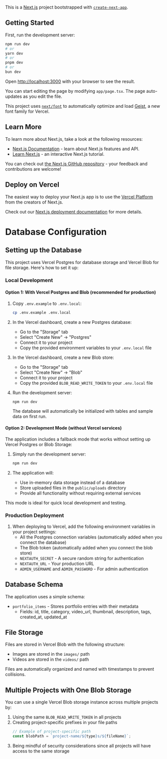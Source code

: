 This is a [Next.js](https://nextjs.org) project bootstrapped with [`create-next-app`](https://nextjs.org/docs/app/api-reference/cli/create-next-app).

## Getting Started

First, run the development server:

```bash
npm run dev
# or
yarn dev
# or
pnpm dev
# or
bun dev
```

Open [http://localhost:3000](http://localhost:3000) with your browser to see the result.

You can start editing the page by modifying `app/page.tsx`. The page auto-updates as you edit the file.

This project uses [`next/font`](https://nextjs.org/docs/app/building-your-application/optimizing/fonts) to automatically optimize and load [Geist](https://vercel.com/font), a new font family for Vercel.

## Learn More

To learn more about Next.js, take a look at the following resources:

- [Next.js Documentation](https://nextjs.org/docs) - learn about Next.js features and API.
- [Learn Next.js](https://nextjs.org/learn) - an interactive Next.js tutorial.

You can check out [the Next.js GitHub repository](https://github.com/vercel/next.js) - your feedback and contributions are welcome!

## Deploy on Vercel

The easiest way to deploy your Next.js app is to use the [Vercel Platform](https://vercel.com/new?utm_medium=default-template&filter=next.js&utm_source=create-next-app&utm_campaign=create-next-app-readme) from the creators of Next.js.

Check out our [Next.js deployment documentation](https://nextjs.org/docs/app/building-your-application/deploying) for more details.

# Database Configuration

## Setting up the Database

This project uses Vercel Postgres for database storage and Vercel Blob for file storage. Here's how to set it up:

### Local Development

#### Option 1: With Vercel Postgres and Blob (recommended for production)

1. Copy `.env.example` to `.env.local`:
   ```bash
   cp .env.example .env.local
   ```

2. In the Vercel dashboard, create a new Postgres database:
   - Go to the "Storage" tab
   - Select "Create New" → "Postgres"
   - Connect it to your project
   - Copy the provided environment variables to your `.env.local` file

3. In the Vercel dashboard, create a new Blob store:
   - Go to the "Storage" tab
   - Select "Create New" → "Blob"
   - Connect it to your project
   - Copy the provided `BLOB_READ_WRITE_TOKEN` to your `.env.local` file

4. Run the development server:
   ```bash
   npm run dev
   ```

   The database will automatically be initialized with tables and sample data on first run.

#### Option 2: Development Mode (without Vercel services)

The application includes a fallback mode that works without setting up Vercel Postgres or Blob Storage:

1. Simply run the development server:
   ```bash
   npm run dev
   ```

2. The application will:
   - Use in-memory data storage instead of a database
   - Store uploaded files in the `public/uploads` directory
   - Provide all functionality without requiring external services

This mode is ideal for quick local development and testing.

### Production Deployment

1. When deploying to Vercel, add the following environment variables in your project settings:
   - All the Postgres connection variables (automatically added when you connect the database)
   - The Blob token (automatically added when you connect the blob store)
   - `NEXTAUTH_SECRET` - A secure random string for authentication
   - `NEXTAUTH_URL` - Your production URL
   - `ADMIN_USERNAME` and `ADMIN_PASSWORD` - For admin authentication

## Database Schema

The application uses a simple schema:

- `portfolio_items` - Stores portfolio entries with their metadata
  - Fields: id, title, category, video_url, thumbnail, description, tags, created_at, updated_at

## File Storage

Files are stored in Vercel Blob with the following structure:
- Images are stored in the `images/` path
- Videos are stored in the `videos/` path

Files are automatically organized and named with timestamps to prevent collisions.

## Multiple Projects with One Blob Storage

You can use a single Vercel Blob storage instance across multiple projects by:

1. Using the same `BLOB_READ_WRITE_TOKEN` in all projects
2. Creating project-specific prefixes in your file paths
   ```javascript
   // Example of project-specific path
   const blobPath = `project-name/${type}s/${fileName}`;
   ```
3. Being mindful of security considerations since all projects will have access to the same storage
